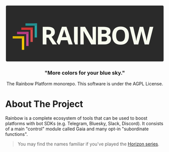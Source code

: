<p align=center>
  <img src="docs/logo-small.png" />
</p>

<h3 align=center>

"More colors for your blue sky."

</h3>

<p align=center>
The Rainbow Platform monorepo. This software is under the AGPL License.
</p>

# About The Project
Rainbow is a complete ecosystem of tools that can be used to boost platforms with bot SDKs (e.g. Telegram, Bluesky, Slack, Discord). It consists of a main "control" module called Gaia and many opt-in "subordinate functions".

> You may find the names familiar if you've played the [Horizon series](https://horizon.fandom.com/pt-br/wiki/Wiki_Horizon_Zero_Dawn).
